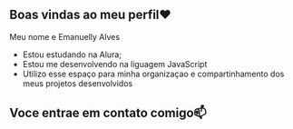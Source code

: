 ## Boas vindas ao meu perfil❤️

Meu nome e Emanuelly Alves

- Estou estudando na Alura;
- Estou me desenvolvendo na liguagem JavaScript
- Utilizo esse espaço para minha organizaçao e compartinhamento dos meus projetos desenvolvidos

 ## Voce entrae em contato comigo📫

 
